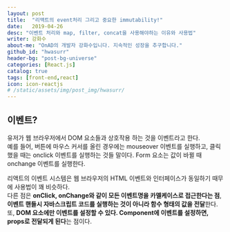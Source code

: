 ```yaml
---
layout: post
title:  "리액트의 event처리 그리고 중요한 immutability!"
date:   2019-04-26
desc: "이벤트 처리와 map, filter, concat을 사용해야하는 이유와 사용법"
writer: 강화수
about-me: "OnAD의 개발자 강화수입니다. 지속적인 성장을 추구합니다."
github_id: "hwasurr"
header-bg: "post-bg-universe"
categories: [React.js]
catalog: true
tags: [front-end,react]
icon: icon-reactjs
# /static/assets/img/post_img/hwasurr/
---
```


## 이벤트?

유저가 웹 브라우저에서 DOM 요소들과 상호작용 하는 것을 이벤트라고 한다.  
예를 들어, 버튼에 마우스 커서를 올린 경우에는 mouseover 이벤트를 실행하고, 클릭했을 때는 onclick 이벤트를 실행하는 것들 말이다.
Form 요소는 값이 바뀔 때 onchange 이벤트를 실행한다.  

리액트의 이벤트 시스템은 웹 브라우저의 HTML 이벤트와 인터페이스가 동일하기 때무에 사용법이 꽤 비슷하다.  
다른 점은 **onClick, onChange와 같이 모든 이벤트명을 카멜케이스로 접근한다는 점**, **이벤트 핸들시 자바스크립트 코드를 실행하는 것이 아니라 함수 형태의 값을 전달**한다. 또, **DOM 요소에만 이벤트를 설정할 수 있다. Component에 이벤트를 설정하면, props로 전달되게 된다**는 점이다.